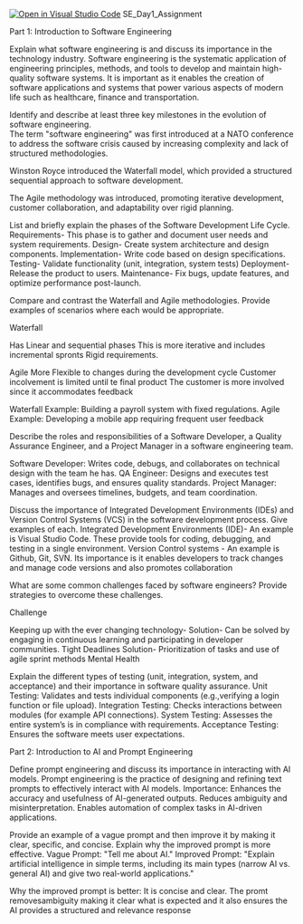 [![Open in Visual Studio Code](https://classroom.github.com/assets/open-in-vscode-2e0aaae1b6195c2367325f4f02e2d04e9abb55f0b24a779b69b11b9e10269abc.svg)](https://classroom.github.com/online_ide?assignment_repo_id=18366439&assignment_repo_type=AssignmentRepo)
SE_Day1_Assignment

Part 1: Introduction to Software Engineering

Explain what software engineering is and discuss its importance in the technology industry. 
Software engineering is the systematic application of engineering principles, methods, and tools to develop and maintain high-quality software systems.
It  is important as it enables the creation of software applications and systems that power various aspects of modern life such as healthcare, finance and transportation.

Identify and describe at least three key milestones in the evolution of software engineering.  
The term "software engineering" was first introduced at a NATO conference to address the software crisis caused by increasing complexity and lack of structured methodologies.

Winston Royce introduced the Waterfall model, which provided a structured sequential approach to software development.

The Agile methodology was introduced, promoting iterative development, customer collaboration, and adaptability over rigid planning.

List and briefly explain the phases of the Software Development Life Cycle.
Requirements- This phase is to gather and document user needs and system requirements.
Design- Create system architecture and design components.
Implementation- Write code based on design specifications.
Testing- Validate functionality (unit, integration, system tests)
Deployment- Release the product to users.
Maintenance- Fix bugs, update features, and optimize performance post-launch.


Compare and contrast the Waterfall and Agile methodologies. Provide examples of scenarios where each would be appropriate.

Waterfall

Has Linear and sequential phases
This is more iterative and includes incremental spronts
Rigid requirements.

Agile
More Flexible to changes during the development cycle
Customer incolvement is limited until te final product
The customer is more involved since it accommodates feedback




Waterfall Example: Building a payroll system with fixed regulations.
Agile Example: Developing a mobile app requiring frequent user feedback

Describe the roles and responsibilities of a Software Developer, a Quality Assurance Engineer, and a Project Manager in a software engineering team.

Software Developer: Writes code, debugs, and collaborates on technical design with the team he has.
QA Engineer: Designs and executes test cases, identifies bugs, and ensures quality standards.
Project Manager: Manages and oversees timelines, budgets, and team coordination.

Discuss the importance of Integrated Development Environments (IDEs) and Version Control Systems (VCS) in the software development process. Give examples of each.
Integrated Development Environments (IDE)- An example is Visual Studio Code. These provide tools for coding, debugging, and testing in a single environment.
Version Control systems - An example is Github, Git, SVN. Its importance is it enables developers to track changes and manage code versions and also promotes collaboration

What are some common challenges faced by software engineers? Provide strategies to overcome these challenges.

Challenge

Keeping up with the ever changing technology- Solution- Can be solved by engaging in continuous learning and participating in developer communities. 
Tight Deadlines Solution- Prioritization of tasks and use of agile sprint methods
Mental Health 





Explain the different types of testing (unit, integration, system, and acceptance) and their importance in software quality assurance.
Unit Testing: Validates and tests individual components (e.g.,verifying a login function or file upload).
Integration Testing: Checks interactions between modules (for example API connections).
System Testing: Assesses the entire system’s is in compliance with requirements.
Acceptance Testing: Ensures the software meets user expectations.

Part 2: Introduction to AI and Prompt Engineering

Define prompt engineering and discuss its importance in interacting with AI models.
Prompt engineering is the practice of designing and refining text prompts to effectively interact with AI models.
Importance:
Enhances the accuracy and usefulness of AI-generated outputs.
Reduces ambiguity and misinterpretation.
Enables automation of complex tasks in AI-driven applications.


Provide an example of a vague prompt and then improve it by making it clear, specific, and concise. Explain why the improved prompt is more effective.
Vague Prompt:
"Tell me about AI."
Improved Prompt:
"Explain artificial intelligence in simple terms, including its main types (narrow AI vs. general AI) and give two real-world applications."


Why the improved prompt is better:
It is concise and clear. The promt removesambiguity making it clear what is expected and it also ensures the AI provides a structured and relevance response
